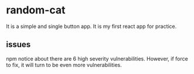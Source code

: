 # random-cat

It is a simple and single button app. It is my first react app for practice. 

## issues

npm notice about there are 6 high severity vulnerabilities. However, if force to fix, it will turn to be even more vulnerabilities. 

